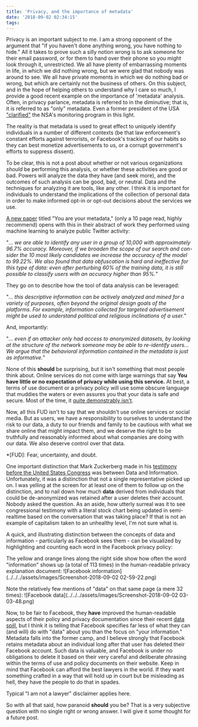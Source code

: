 ```yaml
---
title: 'Privacy, and the importance of metadata'
date: '2018-09-02 02:34:15'
tags:
---
```


Privacy is an important subject to me. I am a strong opponent of the argument that "if you haven't done anything wrong, you have nothing to hide." All it takes to prove such a silly notion wrong is to ask someone for their email password, or for them to hand over their phone so you might look through it, unrestricted. We all have plenty of embarrassing moments in life, in which we did nothing wrong, but we were glad that nobody was around to see. We all have private moments in which we do nothing bad or wrong, but which are certainly not the business of others.
On this subject, and in the hope of helping others to understand why I care so much, I provide a good recent example on the importance of 'metadata' analysis. Often, in privacy parlance, metadata is referred to in the diminutive; that is, it is referred to as "only" metadata. Even a former president of the USA ["clarified"](https://www.youtube.com/watch?v=s7_XLYpL_Fk) the NSA's monitoring program in this light.

The reality is that metadata is used to great effect to uniquely identify individuals in a number of different contexts (be that law enforcement's constant efforts against terrorists, or Facebook's tracking of our habits so they can best monetize advertisements to us, or a corrupt government's efforts to suppress dissent).

To be clear, this is not a post about whether or not various organizations *should* be performing this analysis, or whether these activities are good or bad. Powers will analyze the data they have (and seek more), and the outcomes of such analysis can be good, bad, or neutral. Data and the techniques for analyzing it are tools, like any other. I think it is important for individuals to understand the implications of the collection of personal data in order to make informed opt-in or opt-out decisions about the services we use.

[A new paper](https://www.ucl.ac.uk/~ucfamus/papers/icwsm18.pdf) titled "You are your metadata," (only a 10 page read, highly recommend) opens with this in their abstract of work they performed using machine learning to analyze public Twitter activity:

"*... we are able to identify any user in a group of 10,000 with approximately 96.7% accuracy. Moreover, if we broaden the scope of our search and con-sider the 10 most likely candidates we increase the accuracy of the model to 99.22%. We also found that data obfuscation is hard and ineffective for this type of data: even after perturbing 60% of the training data, it is still possible to classify users with an accuracy higher than 95%.*"

They go on to describe how the tool of data analysis can be leveraged:

"*... this descriptive information can be actively analyzed and mined for a variety of
purposes, often beyond the original design goals of the platforms. For example, information collected for targeted advertisement might be used to understand political and religious inclinations of a user.*"

And, importantly:

"*... even if an attacker only had access to anonymized datasets, by looking at the structure
of the network someone may be able to re-identify users... We argue that the behavioral information contained in the metadata is just as informative.*"

None of this **should** be surprising, but it isn't something that most people think about. Online services do not come with large warnings that say **You have little or no expectation of privacy while using this service.** At best, a terms of use document or a privacy policy will use some obscure language that muddies the waters or even assures you that your data is safe and secure. Most of the time, it [quite demonstrably isn't](https://en.wikipedia.org/wiki/List_of_data_breaches).

Now, all this FUD isn't to say that we shouldn't use online services or social media. But as users, we have a responsibility to ourselves to understand the risk to our data, a duty to our friends and family to be cautious with what we share online that might impact them, and we deserve the right to be truthfully and reasonably informed about what companies are doing with our data. We also deserve control over that data.

*[FUD]: Fear, uncertainty, and doubt.

One important distinction that Mark Zuckerberg made in his [testimony before the United States Congress](https://www.youtube.com/watch?v=cyJosQBtzsw) was between Data and Information. Unfortunately, it was a distinction that not a single representative picked up on. I was yelling at the screen for at least one of them to follow up on the distinction, and to nail down how much **data** derived from individuals that could be de-anonymized was retained after a user deletes their account. Nobody asked the question.
As an aside, how utterly surreal was it to see congressional testimony with a literal stock chart being updated in semi-realtime based on the conversation that was taking place? If that is not an example of capitalism taken to an unhealthy level, I'm not sure what is.

A quick, and illustrating distinction between the concepts of data and information - particularly as Facebook sees them - can be visualized by highlighting and counting each word in the Facebook privacy policy:

The yellow and orange lines along the right side show how often the word "information" shows up (a total of 113 times) in the human-readable privacy explanation document: ![Facebook information](../../../assets/images/Screenshot-2018-09-02 02-59-22.png)

Note the relatively few mentions of "data" on that same page (a mere 32 times): ![Facebook data](../../../assets/images/Screenshot-2018-09-02 03-03-48.png)

Now, to be fair to Facebook, they **have** improved the human-readable aspects of their policy and privacy documentation since their recent [data spill](https://en.wikipedia.org/wiki/Cambridge_Analytica), but I think it is telling that Facebook specifies far less of what they can (and will) do with "data" about you than the focus on "your information." Metadata falls into the former camp, and I believe strongly that Facebook retains metadata about an individual long after that user has deleted their Facebook account. Such data is valuable, and Facebook is under no obligations to delete it based on their very careful and deliberate phrasing within the terms of use and policy documents on their website.
Keep in mind that Facebook can afford the best lawyers in the world. If they want something crafted in a way that will hold up in court but be misleading as hell, they have the people to do that in spades.

Typical "I am not a lawyer" disclaimer applies here.

So with all that said, how paranoid **should** you be? That is a very subjective question with no single right or wrong answer. I will give it some thought for a future post.

